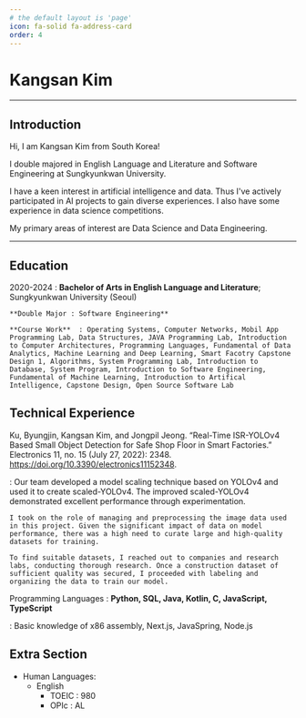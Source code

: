 ```yaml
---
# the default layout is 'page'
icon: fa-solid fa-address-card
order: 4
---
```


Kangsan Kim
============

-------------------     ----------------------------
## Introduction 

Hi, I am Kangsan Kim from South Korea! 

I double majored in English Language and Literature and Software Engineering at Sungkyunkwan University.

I have a keen interest in artificial intelligence and data. Thus I've actively participated in AI projects to gain diverse experiences. I also have some experience in data science competitions. 

My primary areas of interest are Data Science and Data Engineering.
-------------------     ----------------------------

Education
---------

2020-2024
:   **Bachelor of Arts in English Language and Literature**; Sungkyunkwan University (Seoul)

    **Double Major : Software Engineering**

    **Course Work**  : Operating Systems, Computer Networks, Mobil App Programming Lab, Data Structures, JAVA Programming Lab, Introduction to Computer Architectures, Programming Languages, Fundamental of Data Analytics, Machine Learning and Deep Learning, Smart Facotry Capstone Design 1, Algorithms, System Programming Lab, Introduction to Database, System Program, Introduction to Software Engineering, Fundamental of Machine Learning, Introduction to Artifical Intelligence, Capstone Design, Open Source Software Lab

Technical Experience
--------------------

Ku, Byungjin, Kangsan Kim, and Jongpil Jeong. “Real-Time ISR-YOLOv4 Based Small Object Detection for Safe Shop Floor in Smart Factories.” Electronics 11, no. 15 (July 27, 2022): 2348. https://doi.org/10.3390/electronics11152348.

:   Our team developed a model scaling technique based on YOLOv4 and used it  to create scaled-YOLOv4. The improved scaled-YOLOv4 demonstrated excellent performance through experimentation.

    I took on the role of managing and preprocessing the image data used in this project. Given the significant impact of data on model performance, there was a high need to curate large and high-quality datasets for training.

    To find suitable datasets, I reached out to companies and research labs, conducting thorough research. Once a construction dataset of sufficient quality was secured, I proceeded with labeling and organizing the data to train our model.



Programming Languages
:   **Python, SQL, Java, Kotlin, C, JavaScript, TypeScript**

:   Basic knowledge of x86 assembly, Next.js, JavaSpring, Node.js

[ref]: https://github.com/githubuser/superlongprojectname

Extra Section
----------------------------------------

* Human Languages:
     * English 
       * TOEIC : 980
       * OPIc : AL 